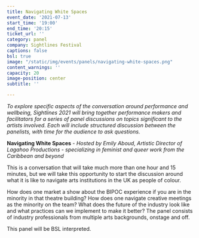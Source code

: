 ```yaml
---
title: Navigating White Spaces
event_date: '2021-07-13'
start_time: '19:00'
end_time: '20:15'
ticket_url: ''
category: panel
company: Sightlines Festival
captions: false
bsl: true
image: "/static/img/events/panels/navigating-white-spaces.png"
content_warnings: ''
capacity: 20
image-position: center
subtitle: ''

---
```

_To explore specific aspects of the conversation around performance and wellbeing, Sightlines 2021 will bring together performance makers and facilitators for a series of panel discussions on topics significant to the artists involved. Each will include structured discussion between the panelists, with time for the audience to ask questions._ 

**Navigating White Spaces** - _Hosted by Emily Aboud, Artistic Director of Lagahoo Productions - specializing in feminist and queer work from the Caribbean and beyond_ 

This is a conversation that will take much more than one hour and 15 minutes, but we will take this opportunity to start the discussion around what it is like to navigate arts institutions in the UK as people of colour. 

How does one market a show about the BIPOC experience if you are in the minority in that theatre building? How does one navigate creative meetings as the minority on the team? What does the future of the industry look like and what practices can we implement to make it better? The panel consists of industry professionals from multiple arts backgrounds, onstage and off. 

This panel will be BSL interpreted.